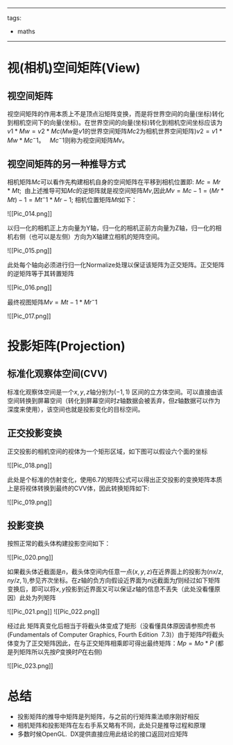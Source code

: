 
---
tags:
  - maths
---

# 视(相机)空间矩阵(View)

## 视空间矩阵

视空间矩阵的作用本质上不是顶点沿矩阵变换，而是将世界空间的向量(坐标)转化到相机空间下的向量(坐标)。在世界空间的向量(坐标)转化到相机空间坐标应该为 $v1*Mw = v2 *Mc$($Mw$是$v1$的世界空间矩阵$Mc2$为相机世界空间矩阵)$v2 = v1*Mw*Mc^-1$。   $Mc^-1$则称为视空间矩阵$Mv$。

## 视空间矩阵的另一种推导方式

相机矩阵$Mc$可以看作先构建相机自身的空间矩阵在平移到相机位置即: $Mc = Mr * Mt;$  由上述推导可知$Mc$的逆矩阵就是视空间矩阵$Mv$,因此$Mv = Mc-1 = (Mr*Mt)-1=Mt^-1 * Mr-1;$ 相机位置矩阵$Mt$如下： 

![[Pic_014.png]]

以归一化的相机正上方向量为Y轴，归一化的相机正前方向量为Z轴，归一化的相机右侧（也可以是左侧）方向为X轴建立相机的矩阵空间。

![[Pic_015.png]]

此处每个轴向必须进行归一化Normalize处理以保证该矩阵为正交矩阵。正交矩阵的逆矩阵等于其转置矩阵

![[Pic_016.png]]

最终视图矩阵$Mv = Mt-1 * Mr^-1$

![[Pic_017.png]]

# 投影矩阵(Projection)

## 标准化观察体空间(CVV)

标准化观察体空间是一个$x,y,z$轴分别为$(-1,1)$ 区间的立方体空间。可以直接由该空间转换到屏幕空间（转化到屏幕空间时$z$轴数据会被丢弃，但$z$轴数据可以作为深度来使用），该空间也就是投影变化的目标空间。

## 正交投影变换

正交投影的相机空间的视体为一个矩形区域，如下图可以假设六个面的坐标

![[Pic_018.png]]

此处是个标准的仿射变化，使用6.7的矩阵公式可以得出正交投影的变换矩阵本质上是将视体转换到最终的CVV体，因此转换矩阵如下:

![[Pic_019.png]]

## 投影变换

按照正常的截头体构建投影空间如下：

![[Pic_020.png]]

如果截头体近截面是$n$，截头体空间内任意一点$(x,y,z)$在近界面上的投影为$(nx/z,ny/z,1)$,参见齐次坐标。在$z$轴的负方向假设近界面为$n$远截面为$f$则经过如下矩阵变换后，即可以将$x,y$投影到近界面又可以保证$z$轴的信息不丢失（此处没看懂原因）此处为列矩阵

![[Pic_021.png]]
![[Pic_022.png]]

经过此 矩阵真变化后相当于将截头体变成了矩形（没看懂具体原因请参照虎书(Fundamentals of Computer Graphics, Fourth Edition  7.3)）由于矩阵$P$将截头体变为了正交矩阵因此，在与正交矩阵相乘即可得出最终矩阵：$Mp = Mo*P$ (都是列矩阵所以先按$P$变换时$P$在右侧)

![[Pic_023.png]]

# 总结

- 投影矩阵的推导中矩阵是列矩阵，与之前的行矩阵乘法顺序刚好相反
- 相机矩阵和投影矩阵在左右手系又略有不同，此处只是推导过程和原理
- 多数时候OpenGL.  DX提供直接应用此结论的接口返回对应矩阵